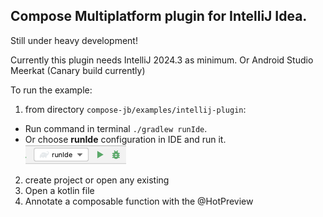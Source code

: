 ## Compose Multiplatform plugin for IntelliJ Idea.

Still under heavy development!

Currently this plugin needs IntelliJ 2024.3 as minimum. Or Android Studio Meerkat (Canary build currently)



To run the example:

1. from directory `compose-jb/examples/intellij-plugin`:

* Run command in terminal `./gradlew runIde`.
* Or choose **runIde** configuration in IDE and run it.
  ![ide-run-configuration.png](screenshots/ide-run-configuration.png)

2. create project or open any existing
3. Open a kotlin file
4. Annotate a composable function with the @HotPreview

